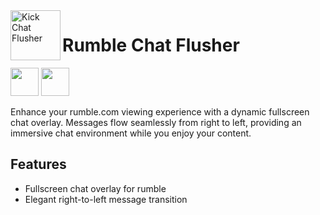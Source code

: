 <img align="left" width="80" height="80" src="https://addons.mozilla.org/user-media/addon_icons/2818/2818320-128.png" alt="Kick Chat Flusher">

# Rumble Chat Flusher

[<img src="https://extensionworkshop.com/assets/img/documentation/publish/get-the-addon-129x45px.8041c789.png" height="45px">](https://addons.mozilla.org/en-US/firefox/addon/rumblechatflusher/) [<img src="https://storage.googleapis.com/web-dev-uploads/image/WlD8wC6g8khYWPJUsQceQkhXSlv1/UV4C4ybeBTsZt43U4xis.png" height="45px">](https://chromewebstore.google.com/detail/pofaoopjhbljffecdafcccbcjhfebdlf)

Enhance your rumble.com viewing experience with a dynamic fullscreen chat overlay. Messages flow seamlessly from right to left, providing an immersive chat environment while you enjoy your content.

## Features

- Fullscreen chat overlay for rumble
- Elegant right-to-left message transition
